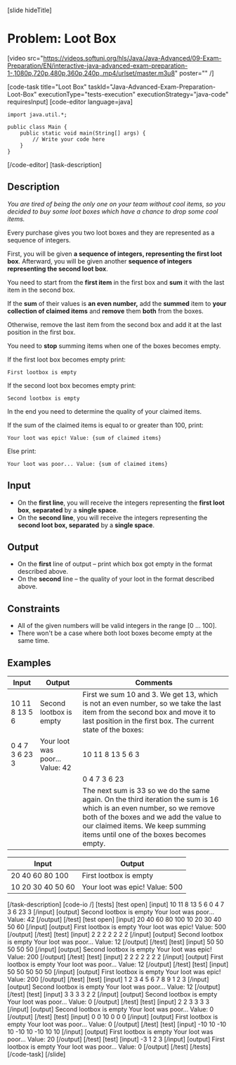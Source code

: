 [slide hideTitle]
# Problem: Loot Box

[video src="https://videos.softuni.org/hls/Java/Java-Advanced/09-Exam-Preparation/EN/interactive-java-advanced-exam-preparation-1-,1080p,720p,480p,360p,240p,.mp4/urlset/master.m3u8" poster="" /]

[code-task title="Loot Box" taskId="Java-Advanced-Exam-Preparation-Loot-Box" executionType="tests-execution" executionStrategy="java-code" requiresInput]
[code-editor language=java]
```
import java.util.*;

public class Main {
    public static void main(String[] args) {
        // Write your code here
    }
}
```
[/code-editor]
[task-description]
## Description
_You are tired of being the only one on your team without cool items, so you decided to buy some loot boxes which have a chance to drop some cool items._


Every purchase gives you two loot boxes and they are represented as a sequence of integers. 

First, you will be given **a sequence of integers, representing the first loot box**. Afterward, you will be given another **sequence of integers representing the second loot box**.

You need to start from the **first item** in the first box and **sum** it with the last item in the second box. 

If the **sum** of their values is **an even number,** add the **summed** item to **your collection of claimed items** and **remove** them **both** from the boxes. 

Otherwise, remove the last item from the second box and add it at the last position in the first box. 

You need to **stop** summing items when one of the boxes becomes empty.

If the first loot box becomes empty print:

`First lootbox is empty`

If the second loot box becomes empty print:

`Second lootbox is empty`

In the end you need to determine the quality of your claimed items. 

If the sum of the claimed items is equal to or greater than 100, print:

`Your loot was epic! Value: {sum of claimed items}`

Else print:

`Your loot was poor... Value: {sum of claimed items}`

## Input

- On the **first line**, you will receive the integers representing the **first loot box**, **separated** by a **single space**.
- On the **second line**, you will receive the integers representing the **second loot box, separated** by a **single space**.

## Output

- On the **first** line of output – print which box got empty in the format described above.
- On the **second** line – the quality of your loot in the format described above.

## Constraints

- All of the given numbers will be valid integers in the range [0 ... 100].
- There won't be a case where both loot boxes become empty at the same time.


## Examples
| **Input** | **Output** | **Comments** |
| --- | --- | --- |
| 10 11 8 13 5 6 | Second lootbox is empty | First we sum 10 and 3. We get 13, which is not an even number, so we take the last item from the second box and move it to last position in the first box. The current state of the boxes:  |
| 0 4 7 3 6 23 3 | Your loot was poor... Value: 42 | 10 11 8 13 5 6 3 |
|  |  | 0 4 7 3 6 23 |
|  |  | The next sum is 33 so we do the same again. On the third iteration the sum is 16 which is an even number, so we remove both of the boxes and we add the value to our claimed items. We keep summing items until one of the boxes becomes empty. |


| **Input** | **Output** |
| --- | --- |
| 20 40 60 80 100 | First lootbox is empty |
| 10 20 30 40 50 60 | Your loot was epic! Value: 500 |

[/task-description]
[code-io /]
[tests]
[test open]
[input]
10 11 8 13 5 6
0 4 7 3 6 23 3
[/input]
[output]
Second lootbox is empty
Your loot was poor... Value: 42
[/output]
[/test]
[test open]
[input]
20 40 60 80 100
10 20 30 40 50 60
[/input]
[output]
First lootbox is empty
Your loot was epic! Value: 500
[/output]
[/test]
[test]
[input]
2 2 2 2
2 2 2
[/input]
[output]
Second lootbox is empty
Your loot was poor... Value: 12
[/output]
[/test]
[test]
[input]
50 50 50
50 50
[/input]
[output]
Second lootbox is empty
Your loot was epic! Value: 200
[/output]
[/test]
[test]
[input]
2 2 2
2 2 2 2
[/input]
[output]
First lootbox is empty
Your loot was poor... Value: 12
[/output]
[/test]
[test]
[input]
50 50
50 50 50
[/input]
[output]
First lootbox is empty
Your loot was epic! Value: 200
[/output]
[/test]
[test]
[input]
1 2 3 4 5 6 7 8 9
1 2 3
[/input]
[output]
Second lootbox is empty
Your loot was poor... Value: 12
[/output]
[/test]
[test]
[input]
3 3 3 3
2 2
[/input]
[output]
Second lootbox is empty
Your loot was poor... Value: 0
[/output]
[/test]
[test]
[input]
2 2
3 3 3 3
[/input]
[output]
Second lootbox is empty
Your loot was poor... Value: 0
[/output]
[/test]
[test]
[input]
0 0
10 0 0 0
[/input]
[output]
First lootbox is empty
Your loot was poor... Value: 0
[/output]
[/test]
[test]
[input]
-10 10 -10 10
-10 10 -10 10 10
[/input]
[output]
First lootbox is empty
Your loot was poor... Value: 20
[/output]
[/test]
[test]
[input]
-3
1 2 3
[/input]
[output]
First lootbox is empty
Your loot was poor... Value: 0
[/output]
[/test]
[/tests]
[/code-task]
[/slide]